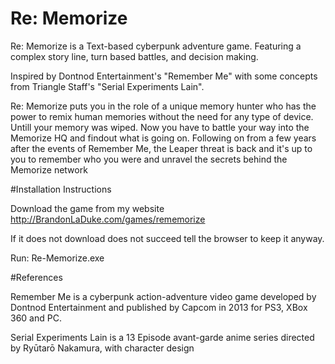 # Re: Memorize
Re: Memorize is a Text-based cyberpunk adventure game. Featuring a complex story line, turn based battles, and decision making.

Inspired by Dontnod Entertainment's "Remember Me" with some concepts from Triangle Staff's "Serial Experiments Lain".

Re: Memorize puts you in the role of a unique memory hunter who has the power to remix human memories without the need for any type of device. Untill your memory was wiped. Now you have to battle your way into the Memorize HQ and findout what is going on. Following on from a few years after the events of Remember Me, the Leaper threat is back and it's up to you to remember who you were and unravel the secrets behind the Memorize network

#Installation Instructions

Download the game from my website http://BrandonLaDuke.com/games/rememorize

If it does not download does not succeed tell the browser to keep it anyway.

Run: Re-Memorize.exe

#References

Remember Me is a cyberpunk action-adventure video game developed by Dontnod Entertainment and published by Capcom in 2013 for PS3, XBox 360 and PC.

Serial Experiments Lain is a 13 Episode avant-garde anime series directed by Ryūtarō Nakamura, with character design 
